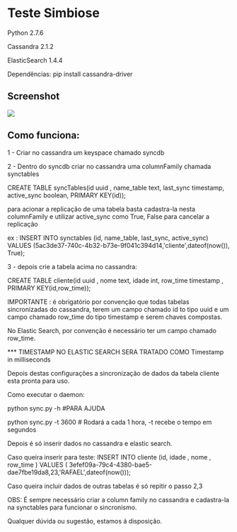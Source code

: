 # Teste Simbiose

Python 2.7.6

Cassandra 2.1.2

ElasticSearch 1.4.4

Dependências: pip install cassandra-driver

## Screenshot

![](http://i62.tinypic.com/23nx2r.png)

## Como funciona:

1 - Criar no cassandra um keyspace chamado syncdb

2 - Dentro do syncdb criar no cassandra uma columnFamily chamada synctables

CREATE TABLE syncTables(id uuid , name_table text, last_sync timestamp, active_sync boolean, PRIMARY KEY(id));

para acionar a replicação de uma tabela basta cadastra-la nesta columnFamily e utilizar active_sync como True, False para cancelar a replicação

ex : INSERT INTO synctables (id, name_table, last_sync, active_sync) VALUES (5ac3de37-740c-4b32-b73e-9f041c394d14,'cliente',dateof(now()), True);

3 - depois crie a tabela acima no cassandra:

CREATE TABLE cliente(id uuid ,
          nome text,
          idade int,
          row_time timestamp ,
          PRIMARY KEY(id,row_time));

IMPORTANTE : é obrigatório por convenção que todas tabelas sincronizadas do cassandra, terem um campo chamado id to tipo uuid e um campo chamado row_time do tipo timestamp e serem chaves compostas.

No Elastic Search, por convenção é necessário ter um campo chamado row_time.

*** TIMESTAMP NO ELASTIC SEARCH SERA TRATADO COMO Timestamp in milliseconds

Depois destas configurações a sincronização de dados da tabela cliente esta pronta para uso.

Como executar o daemon:

python sync.py -h #PARA AJUDA

python sync.py -t 3600 # Rodará a cada 1 hora, -t recebe o tempo em segundos

Depois é só inserir dados no cassandra e elastic search.

Caso queira inserir para teste: INSERT INTO cliente (id, idade , nome , row_time ) VALUES ( 3efef09a-79c4-4380-bae5-dae7fbe19da8,23,'RAFAEL',dateof(now()));

Caso queira incluir dados de outras tabelas é só repitir o passo 2,3

OBS: É sempre necessário criar a column family no cassandra e cadastra-la na synctables para funcionar o sincronismo. 

Qualquer dúvida ou sugestão, estamos á disposição.
